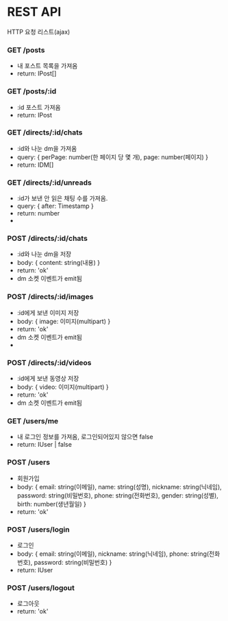 # REST API

HTTP 요청 리스트(ajax)

### GET /posts

- 내 포스트 목록을 가져옴
- return: IPost[]

### GET /posts/:id

- :id 포스트 가져옴
- return: IPost

### GET /directs/:id/chats

- :id와 나눈 dm을 가져옴
- query: { perPage: number(한 페이지 당 몇 개), page: number(페이지) }
- return: IDM[]

### GET /directs/:id/unreads

- :id가 보낸 안 읽은 채팅 수를 가져옴.
- query: { after: Timestamp }
- return: number
-

### POST /directs/:id/chats

- :id와 나눈 dm을 저장
- body: { content: string(내용) }
- return: 'ok'
- dm 소켓 이벤트가 emit됨

### POST /directs/:id/images

- :id에게 보낸 이미지 저장
- body: { image: 이미지(multipart) }
- return: 'ok'
- dm 소켓 이벤트가 emit됨
-

### POST /directs/:id/videos

- :id에게 보낸 동영상 저장
- body: { video: 이미지(multipart) }
- return: 'ok'
- dm 소켓 이벤트가 emit됨

### GET /users/me

- 내 로그인 정보를 가져옴, 로그인되어있지 않으면 false
- return: IUser | false

### POST /users

- 회원가입
- body: { email: string(이메일), name: string(성명), nickname: string(닉네임), password: string(비밀번호), phone: string(전화번호), gender: string(성별), birth: number(생년월일) }
- return: 'ok'

### POST /users/login

- 로그인
- body: { email: string(이메일), nickname: string(닉네임), phone: string(전화번호), password: string(비밀번호) }
- return: IUser

### POST /users/logout

- 로그아웃
- return: 'ok'
